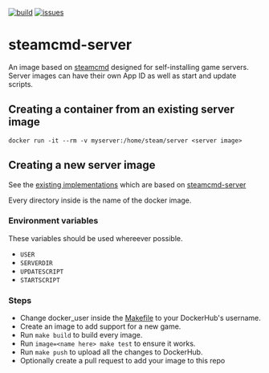 [![build](https://github.com/Ethorbit/Docker-Srcds/actions/workflows/docker-image.yml/badge.svg)](https://github.com/Ethorbit/Docker-Srcds/actions/workflows/docker-image.yml)
[![issues](https://img.shields.io/github/issues/Ethorbit/Docker-Srcds)](https://github.com/Ethorbit/Docker-Srcds/issues?q=is%3Aopen+is%3Aissue)

# steamcmd-server
An image based on [steamcmd](https://github.com/CM2Walki/steamcmd) designed for self-installing game servers. Server images can have their own App ID as well as start and update scripts. 

## Creating a container from an existing server image
`docker run -it --rm -v myserver:/home/steam/server <server image>`

## Creating a new server image 
See the [existing implementations](servers) which are based on [steamcmd-server](Dockerfile)

Every directory inside is the name of the docker image. 

### Environment variables
These variables should be used whereever possible.
* `USER`
* `SERVERDIR`
* `UPDATESCRIPT`
* `STARTSCRIPT`

### Steps
* Change docker\_user inside the [Makefile](Makefile) to your DockerHub's username.
* Create an image to add support for a new game.
* Run `make build` to build every image.
* Run `image=<name here> make test` to ensure it works.
* Run `make push` to upload all the changes to DockerHub.
* Optionally create a pull request to add your image to this repo
